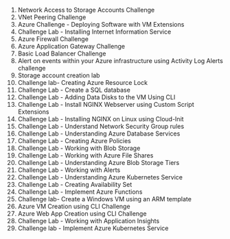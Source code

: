 1. Network Access to Storage Accounts Challenge
2. VNet Peering Challenge
3. Azure Challenge - Deploying Software with VM Extensions
4. Challenge Lab - Installing Internet Information Service
5. Azure Firewall Challenge
6. Azure Application Gateway Challenge
7. Basic Load Balancer Challenge
8. Alert on events within your Azure infrastructure using Activity Log Alerts challenge
9. Storage account creation lab
10. Challenge lab- Creating Azure Resource Lock
11. Challenge Lab - Create a SQL database
12. Challenge Lab - Adding Data Disks to the VM Using CLI
13. Challenge Lab - Install NGINX Webserver using Custom Script Extensions
14. Challenge Lab - Installing NGINX on Linux using Cloud-Init
15. Challenge Lab - Understand Network Security Group rules
16. Challenge Lab - Understanding Azure Database Services
17. Challenge Lab - Creating Azure Policies
18. Challenge Lab - Working with Blob Storage
19. Challenge Lab - Working with Azure File Shares
20. Challenge Lab - Understanding Azure Blob Storage Tiers
21. Challenge Lab - Working with Alerts
22. Challenge Lab - Understanding Azure Kubernetes Service
23. Challenge Lab - Creating Availability Set
24. Challenge Lab - Implement Azure Functions
25. Challenge lab- Create a Windows VM using an ARM template
26. Azure VM Creation using CLI Challenge
27. Azure Web App Creation using CLI Challenge
28. Challenge Lab - Working with Application Insights
29. Challenge lab - Implement Azure Kubernetes Service
